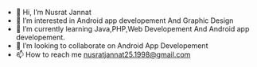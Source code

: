 - 👋 Hi, I’m Nusrat Jannat
- 👀 I’m interested in Android app developement And Graphic Design
- 🌱 I’m currently learning Java,PHP,Web Developement And Android app developement.
- 💞️ I’m looking to collaborate on Android App Developement
- 📫 How to reach me nusratjannat25.1998@gmail.com

<!---
nusrat-cse/nusrat-cse is a ✨ special ✨ repository because its `README.md` (this file) appears on your GitHub profile.
You can click the Preview link to take a look at your changes.
--->
